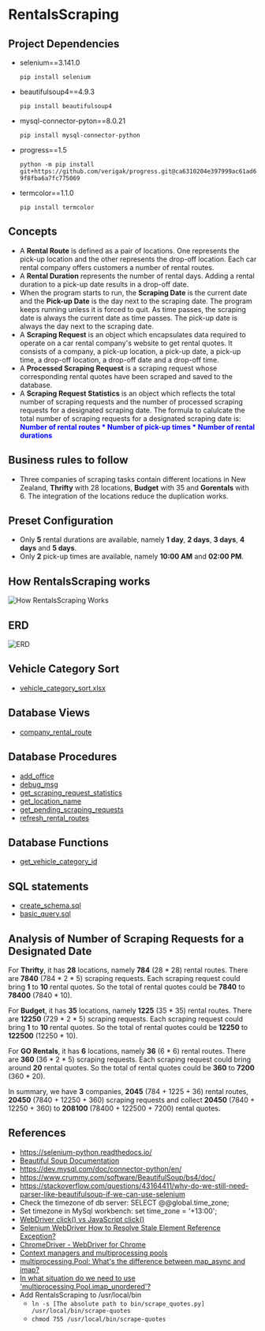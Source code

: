 # RentalsScraping

## Project Dependencies

-   selenium==3.141.0

    `pip install selenium`

-   beautifulsoup4==4.9.3

    `pip install beautifulsoup4`

-   mysql-connector-pyton==8.0.21

    `pip install mysql-connector-python`

-   progress==1.5

    `python -m pip install git+https://github.com/verigak/progress.git@ca6310204e397999ac61ad69f8fba6a7fc775069`

-   termcolor==1.1.0

    `pip install termcolor`

## Concepts

-   A **Rental Route** is defined as a pair of locations. One represents the pick-up location and the other represents the drop-off location. Each car rental company offers customers a number of rental routes.
-   A **Rental Duration** represents the number of rental days. Adding a rental duration to a pick-up date results in a drop-off date.
-   When the program starts to run, the **Scraping Date** is the current date and the **Pick-up Date** is the day next to the scraping date. The program keeps running unless it is forced to quit. As time passes, the scraping date is always the current date as time passes. The pick-up date is always the day next to the scraping date.
-   A **Scraping Request** is an object which encapsulates data required to operate on a car rental company's website to get rental quotes. It consists of a company, a pick-up location, a pick-up date, a pick-up time, a drop-off location, a drop-off date and a drop-off time.
-   A **Processed Scraping Request** is a scraping request whose corresponding rental quotes have been scraped and saved to the database.
-   A **Scraping Request Statistics** is an object which reflects the total number of scraping requests and the number of processed scraping requests for a designated scraping date. The formula to calulcate the total number of scraping requests for a designated scraping date is: **<font color="blue">Number of rental routes \* Number of pick-up times \* Number of rental durations</font>**

## Business rules to follow

-   Three companies of scraping tasks contain different locations in New Zealand, **Thrifty** with 28 locations, **Budget** with 35 and **Gorentals** with 6.
    The integration of the locations reduce the duplication works.

## Preset Configuration

-   Only **5** rental durations are available, namely **1 day**, **2 days**, **3 days**, **4 days** and **5 days**.
-   Only **2** pick-up times are available, namely **10:00 AM** and **02:00 PM**.

## How RentalsScraping works

![How RentalsScraping Works](./doc/how_it_works.png?raw=true)

## ERD

![ERD](./doc/mysql/model/ERD.png?raw=true)

## Vehicle Category Sort

-   [vehicle_category_sort.xlsx](./doc/vehicle_category_sort.xlsx)

## Database Views

-   [company_rental_route](./doc/mysql/model/view/company_rental_route.md)

## Database Procedures

-   [add_office](./doc/mysql/model/procedure/add_office.md)
-   [debug_msg](./doc/mysql/model/procedure/debug_msg.md)
-   [get_scraping_request_statistics](./doc/mysql/model/procedure/get_scraping_request_statistics.md)
-   [get_location_name](./doc/mysql/model/procedure/get_location_name.md)
-   [get_pending_scraping_requests](./doc/mysql/model/procedure/get_pending_scraping_requests.md)
-   [refresh_rental_routes](./doc/mysql/model/procedure/refresh_rental_routes.md)

## Database Functions

-   [get_vehicle_category_id](./doc/mysql/model/function/get_vehicle_category_id.md)

## SQL statements

-   [create_schema.sql](./doc/mysql/sql/create_schema.sql)
-   [basic_query.sql](./doc/mysql/sql/basic_query.sql)

## Analysis of Number of Scraping Requests for a Designated Date

For **Thrifty**, it has **28** locations, namely **784** (28 \* 28) rental routes. There are **7840** (784 \* 2 \* 5) scraping requests. Each scraping request could bring **1** to **10** rental quotes. So the total of rental quotes could be **7840** to **78400** (7840 \* 10).

For **Budget**, it has **35** locations, namely **1225** (35 \* 35) rental routes. There are **12250** (729 \* 2 \* 5) scraping requests. Each scraping request could bring **1** to **10** rental quotes. So the total of rental quotes could be **12250** to **122500** (12250 \* 10).

For **GO Rentals**, it has **6** locations, namely **36** (6 \* 6) rental routes. There are **360** (36 \* 2 \* 5) scraping requests. Each scraping request could bring around **20** rental quotes. So the total of rental quotes could be **360** to **7200** (360 \* 20).

In summary, we have **3** companies, **2045** (784 + 1225 + 36) rental routes, **20450** (7840 + 12250 + 360) scraping requests and collect **20450** (7840 + 12250 + 360) to **208100** (78400 + 122500 + 7200) rental quotes.

## References

-   https://selenium-python.readthedocs.io/
-   [Beautiful Soup Documentation](https://www.crummy.com/software/BeautifulSoup/bs4/doc/)
-   https://dev.mysql.com/doc/connector-python/en/
-   https://www.crummy.com/software/BeautifulSoup/bs4/doc/
-   https://stackoverflow.com/questions/43164411/why-do-we-still-need-parser-like-beautifulsoup-if-we-can-use-selenium
-   Check the timezone of db server: SELECT @@global.time_zone;
-   Set timezone in MySql workbench: set time_zone = '+13:00';
-   [WebDriver click() vs JavaScript click()](https://stackoverflow.com/questions/34562061/webdriver-click-vs-javascript-click)
-   [Selenium WebDriver How to Resolve Stale Element Reference Exception?](https://stackoverflow.com/questions/16166261/selenium-webdriver-how-to-resolve-stale-element-reference-exception)
-   [ChromeDriver - WebDriver for Chrome](https://chromedriver.chromium.org/)
-   [Context managers and multiprocessing pools](https://stackoverflow.com/questions/24717468/context-managers-and-multiprocessing-pools)
-   [multiprocessing.Pool: What's the difference between map_async and imap?](https://stackoverflow.com/questions/26520781/multiprocessing-pool-whats-the-difference-between-map-async-and-imap)
-   [In what situation do we need to use 'multiprocessing.Pool.imap_unordered'?](https://stackoverflow.com/questions/19063238/in-what-situation-do-we-need-to-use-multiprocessing-pool-imap-unordered)
-   Add RentalsScraping to /usr/local/bin
    -   `ln -s [The absolute path to bin/scrape_quotes.py] /usr/local/bin/scrape-quotes`
    -   `chmod 755 /usr/local/bin/scrape-quotes`
